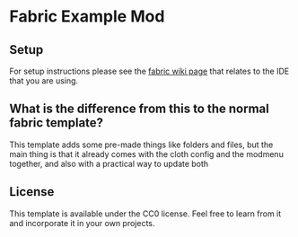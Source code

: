 # Fabric Example Mod

## Setup

For setup instructions please see the [fabric wiki page](https://fabricmc.net/wiki/tutorial:setup) that relates to the IDE that you are using.

## What is the difference from this to the normal fabric template?

This template adds some pre-made things like folders and files, but the main thing is that it already comes with the cloth config and the modmenu together, and also with a practical way to update both

## License

This template is available under the CC0 license. Feel free to learn from it and incorporate it in your own projects.
